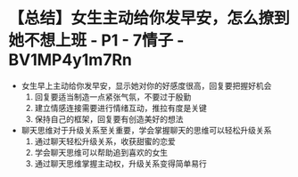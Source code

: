 # 【总结】女生主动给你发早安，怎么撩到她不想上班 - P1 - 7情子 - BV1MP4y1m7Rn

-   女生早上主动给你发早安，显示她对你的好感度很高，回复要把握好机会
    1.  回复要适当制造一点紧张气氛，不要过于殷勤
    2.  建立情感连接需要进行情绪互动，推拉有度是关键
    3.  保持自己的框架，回复要有创造美好的想法
-   聊天思维对于升级关系至关重要，学会掌握聊天的思维可以轻松升级关系
    1.  通过聊天轻松升级关系，收获甜蜜的恋爱
    2.  学会聊天思维可以帮助追到喜欢的女生
    3.  通过聊天思维掌握主动权，升级关系变得简单易行